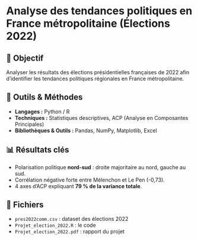 # Analyse des tendances politiques en France métropolitaine (Élections 2022)

## 🎯 Objectif
Analyser les résultats des élections présidentielles françaises de 2022 afin d’identifier les tendances politiques régionales en France métropolitaine.

## 🧰 Outils & Méthodes
- **Langages :** Python / R  
- **Techniques :** Statistiques descriptives, ACP (Analyse en Composantes Principales)  
- **Bibliothèques & Outils :** Pandas, NumPy, Matplotlib, Excel  

## 📊 Résultats clés
- Polarisation politique **nord-sud** : droite majoritaire au nord, gauche au sud.  
- Corrélation négative forte entre Mélenchon et Le Pen (-0,73).  
- 4 axes d’ACP expliquant **79 % de la variance totale**.  

## 📂 Fichiers
- `pres2022comm.csv` : dataset des élections 2022  
- `Projet_election_2022.R` : le code
- `Projet_election_2022.pdf` : rapport du projet
